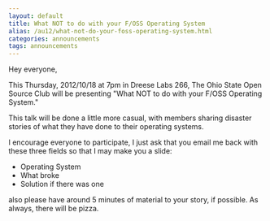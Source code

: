 ```yaml
---
layout: default
title: What NOT to do with your F/OSS Operating System
alias: /au12/what-not-do-your-foss-operating-system.html
categories: announcements
tags: announcements
---
```

Hey everyone,

This Thursday, 2012/10/18 at 7pm in Dreese Labs 266, The Ohio State Open Source Club will be presenting "What NOT to do with your F/OSS Operating System."

This talk will be done a little more casual, with members sharing disaster stories of what they have done to their operating systems.

I encourage everyone to participate, I just ask that you email me back with these three fields so that I may make you a slide:

- Operating System
- What broke
- Solution if there was one

also please have around 5 minutes of material to your story, if possible. As always, there will be pizza.
